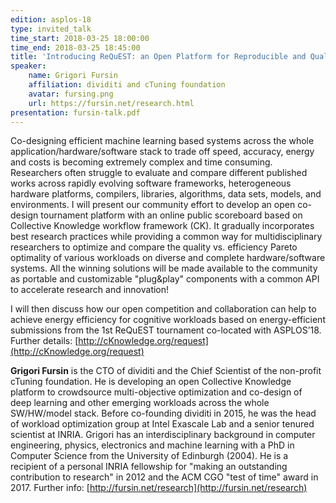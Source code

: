 ```yaml
---
edition: asplos-18
type: invited_talk
time_start: 2018-03-25 18:00:00
time_end: 2018-03-25 18:45:00
title: 'Introducing ReQuEST: an Open Platform for Reproducible and Quality-Efficient Systems-ML Tournaments'
speaker:
    name: Grigori Fursin
    affiliation: dividiti and cTuning foundation
    avatar: fursing.png
    url: https://fursin.net/research.html
presentation: fursin-talk.pdf
---
```

Co-designing efficient machine learning based systems across the whole application/hardware/software stack to trade off speed, accuracy, energy and costs is becoming extremely complex and time consuming. Researchers often struggle to evaluate and compare different published works across rapidly evolving software frameworks, heterogeneous hardware platforms, compilers, libraries, algorithms, data sets, models, and environments. I will present our community effort to develop an open co-design tournament platform with an online public scoreboard based on Collective Knowledge workflow framework (CK). It gradually incorporates best research practices while providing a common way for multidisciplinary researchers to optimize and compare the quality vs. efficiency Pareto optimality of various workloads on diverse and complete hardware/software systems. All the winning solutions will be made available to the community as portable and customizable "plug&play" components with a common API to accelerate research and innovation!

I will then discuss how our open competition and collaboration can help to achieve energy efficiency for cognitive workloads based on energy-efficient submissions from the 1st ReQuEST tournament co-located with ASPLOS’18. Further details: [http://cKnowledge.org/request](http://cKnowledge.org/request)

**Grigori Fursin** is the CTO of dividiti and the Chief Scientist of the non-profit cTuning foundation. He is developing an open Collective Knowledge platform to crowdsource multi-objective optimization and co-design of deep learning and other emerging workloads across the whole SW/HW/model stack. Before co-founding dividiti in 2015, he was the head of workload optimization group at Intel Exascale Lab and a senior tenured scientist at INRIA. Grigori has an interdisciplinary background in computer engineering, physics, electronics and machine learning with a PhD in Computer Science from the University of Edinburgh (2004). He is a recipient of a personal INRIA fellowship for "making an outstanding contribution to research" in 2012 and the ACM CGO "test of time" award in 2017. Further info: [http://fursin.net/research](http://fursin.net/research)
